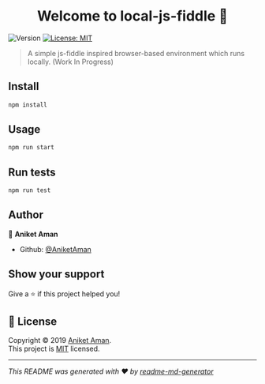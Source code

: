 <h1 align="center">Welcome to local-js-fiddle 👋</h1>
<p>
  <img alt="Version" src="https://img.shields.io/badge/version-1.0.0-blue.svg?cacheSeconds=2592000" />
  <a href="https://mit-license.org">
    <img alt="License: MIT" src="https://img.shields.io/badge/License-MIT-yellow.svg" target="_blank" />
  </a>
</p>

> A simple js-fiddle inspired browser-based environment which runs locally. (Work In Progress)

## Install

```sh
npm install
```

## Usage

```sh
npm run start
```

## Run tests

```sh
npm run test
```

## Author

👤 **Aniket Aman**

- Github: [@AniketAman](https://github.com/AniketAman)

## Show your support

Give a ⭐️ if this project helped you!

## 📝 License

Copyright © 2019 [Aniket Aman](https://github.com/AniketAman).<br />
This project is [MIT](https://mit-license.org) licensed.

---

_This README was generated with ❤️ by [readme-md-generator](https://github.com/kefranabg/readme-md-generator)_

